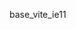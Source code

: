 <!--
 * @Author: NMTuan
 * @Email: NMTuan@qq.com
 * @Date: 2023-01-04 19:27:22
 * @LastEditTime: 2023-01-04 19:27:23
 * @LastEditors: NMTuan
 * @Description:
 * @FilePath: \muyi.dev\docs\based\base_vite_ie11.md
-->

base_vite_ie11
